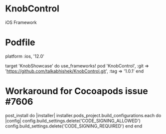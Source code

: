 # KnobControl
iOS Framework

# Podfile 
platform :ios, '12.0'

target 'KnobShowcase' do
  use_frameworks!
  pod 'KnobControl', :git => 'https://github.com/talkabhishek/KnobControl.git', :tag => '1.0.1'
end

# Workaround for Cocoapods issue #7606
post_install do |installer|
    installer.pods_project.build_configurations.each do |config|
        config.build_settings.delete('CODE_SIGNING_ALLOWED')
        config.build_settings.delete('CODE_SIGNING_REQUIRED')
    end
end
